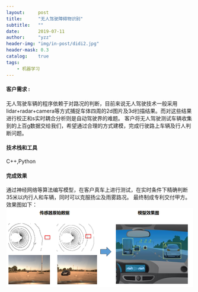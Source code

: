 ```yaml
---
layout:     post
title:      "无人驾驶障碍物识别"
subtitle:   ""
date:       2019-07-11
author:     "yzz"
header-img: "img/in-post/didi2.jpg"
header-mask: 0.3
catalog:    true
tags:
    - 机器学习
---
```



#### 客户需求 :

无人驾驶车辆的程序依赖于对路况的判断，目前来说无人驾驶技术一般采用lidar+radar+camera等方式捕捉车体四周的2d图片及3d扫描结果。而对这些结果进行校正和s实时耦合分析则是自动驾驶界的难题。
客户将无人驾驶测试车辆收集到的上百g数据交给我们，希望通过合理的方式建模，完成行驶路上车辆及行人判断问题。

#### 技术栈和工具

C++,Python

#### 完成效果
通过神经网络等算法编写模型，在客户真车上进行测试，在实时条件下精确判断35米以内行人和车辆，同时可以克服扬尘及雨雾路况。
最终制成专利交付甲方。效果图如下：
![](/img/in-post/didi1.png) 
